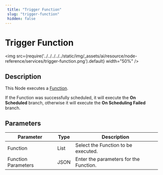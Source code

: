 ```yaml
---
 title: "Trigger Function" 
 slug: "trigger-function" 
 hidden: false 
---
```


# Trigger Function

<img src={require('../../../../../static/img/_assets/ai/resource/node-reference/services/trigger-function.png').default} width="50%" />

## Description

This Node executes a [Function](../../functions.md).

If the Function was successfully scheduled, it will execute the **On Scheduled** branch, otherwise it will execute the **On Scheduling Failed** branch.

## Parameters

| Parameter           | Type | Description                            |
|---------------------|------|----------------------------------------|
| Function            | List | Select the Function to be executed.    |
| Function Parameters | JSON | Enter the parameters for the Function. |
